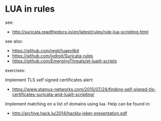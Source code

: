 # LUA in rules

see:

* http://suricata.readthedocs.io/en/latest/rules/rule-lua-scripting.html


see also:
* https://github.com/regit/luaevilbit
* https://github.com/jvdroit/Suricata-rules
* https://github.com/EmergingThreats/et-luajit-scripts

exercises:

Implement TLS self signed certificates alert:
* https://www.stamus-networks.com/2015/07/24/finding-self-signed-tls-certificates-suricata-and-luajit-scripting/

Implement matching on a list of domains using lua.
Help can be found in:
* http://archive.hack.lu/2014/hacklu-joker-presentation.pdf
